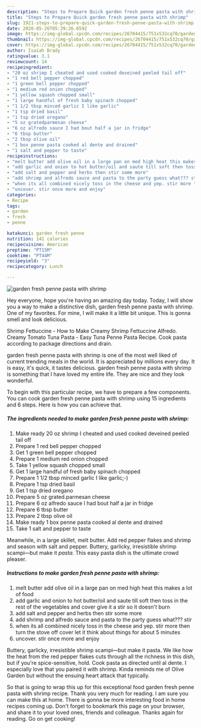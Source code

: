 ```yaml
---
description: "Steps to Prepare Quick garden fresh penne pasta with shrimp"
title: "Steps to Prepare Quick garden fresh penne pasta with shrimp"
slug: 1921-steps-to-prepare-quick-garden-fresh-penne-pasta-with-shrimp
date: 2020-05-26T05:39:26.659Z
image: https://img-global.cpcdn.com/recipes/26704415/751x532cq70/garden-fresh-penne-pasta-with-shrimp-recipe-main-photo.jpg
thumbnail: https://img-global.cpcdn.com/recipes/26704415/751x532cq70/garden-fresh-penne-pasta-with-shrimp-recipe-main-photo.jpg
cover: https://img-global.cpcdn.com/recipes/26704415/751x532cq70/garden-fresh-penne-pasta-with-shrimp-recipe-main-photo.jpg
author: Isaiah Brady
ratingvalue: 3.1
reviewcount: 14
recipeingredient:
- "20 oz shrimp I cheated and used cooked deveined peeled tail off"
- "1 red bell pepper chopped"
- "1 green bell pepper chopped"
- "1 medium red onion chopped"
- "1 yellow squash chopped small"
- "1 large handful of fresh baby spinach chopped"
- "1 1/2 tbsp minced garlic I like garlic"
- "1 tsp dried basil"
- "1 tsp dried oregano"
- "5 oz gratedparmesan cheese"
- "6 oz alfredo sauce I had bout half a jar in fridge"
- "6 tbsp butter"
- "2 tbsp olive oil"
- "1 box penne pasta cooked al dente and drained"
- "1 salt and pepper to taste"
recipeinstructions:
- "melt butter add olive oil in a large pan on med high heat this makes a lot of food"
- "add garlic and onion to hot butter/oil and saute till soft then toss in the rest of the vegetables and cover give it a stir so it doesn&#39;t burn"
- "add salt and pepper and herbs then stir some more"
- "add shrimp and alfredo sauce and pasta to the party guess what??? stir"
- "when its all combined nicely toss in the cheese and yep. stir more then turn the stove off cover let it think about things for about 5 minutes"
- "uncover. stir once more and enjoy"
categories:
- Recipe
tags:
- garden
- fresh
- penne

katakunci: garden fresh penne 
nutrition: 141 calories
recipecuisine: American
preptime: "PT15M"
cooktime: "PT44M"
recipeyield: "3"
recipecategory: Lunch

---
```



![garden fresh penne pasta with shrimp](https://img-global.cpcdn.com/recipes/26704415/751x532cq70/garden-fresh-penne-pasta-with-shrimp-recipe-main-photo.jpg)

Hey everyone, hope you're having an amazing day today. Today, I will show you a way to make a distinctive dish, garden fresh penne pasta with shrimp. One of my favorites. For mine, I will make it a little bit unique. This is gonna smell and look delicious.

Shrimp Fettuccine - How to Make Creamy Shrimp Fettuccine Alfredo. Creamy Tomato Tuna Pasta - Easy Tuna Penne Pasta Recipe. Cook pasta according to package directions and drain.

garden fresh penne pasta with shrimp is one of the most well liked of current trending meals in the world. It is appreciated by millions every day. It is easy, it's quick, it tastes delicious. garden fresh penne pasta with shrimp is something that I have loved my entire life. They are nice and they look wonderful.


To begin with this particular recipe, we have to prepare a few components. You can cook garden fresh penne pasta with shrimp using 15 ingredients and 6 steps. Here is how you can achieve that.

<!--inarticleads1-->

##### The ingredients needed to make garden fresh penne pasta with shrimp:

1. Make ready 20 oz shrimp I cheated and used cooked deveined peeled tail off
1. Prepare 1 red bell pepper chopped
1. Get 1 green bell pepper chopped
1. Prepare 1 medium red onion chopped
1. Take 1 yellow squash chopped small
1. Get 1 large handful of fresh baby spinach chopped
1. Prepare 1 1/2 tbsp minced garlic I like garlic;-)
1. Prepare 1 tsp dried basil
1. Get 1 tsp dried oregano
1. Prepare 5 oz grated.parmesan cheese
1. Prepare 6 oz alfredo sauce I had bout half a jar in fridge
1. Prepare 6 tbsp butter
1. Prepare 2 tbsp olive oil
1. Make ready 1 box penne pasta cooked al dente and drained
1. Take 1 salt and pepper to taste


Meanwhile, in a large skillet, melt butter. Add red pepper flakes and shrimp and season with salt and pepper. Buttery, garlicky, irresistible shrimp scampi—but make it *pasta*. This easy pasta dish is the ultimate crowd pleaser. 

<!--inarticleads2-->

##### Instructions to make garden fresh penne pasta with shrimp:

1. melt butter add olive oil in a large pan on med high heat this makes a lot of food
1. add garlic and onion to hot butter/oil and saute till soft then toss in the rest of the vegetables and cover give it a stir so it doesn&#39;t burn
1. add salt and pepper and herbs then stir some more
1. add shrimp and alfredo sauce and pasta to the party guess what??? stir
1. when its all combined nicely toss in the cheese and yep. stir more then turn the stove off cover let it think about things for about 5 minutes
1. uncover. stir once more and enjoy


Buttery, garlicky, irresistible shrimp scampi—but make it pasta. We like how the heat from the red pepper flakes cuts through all the richness in this dish, but if you&#39;re spice-sensitive, hold. Cook pasta as directed until al dente. I especially love that you paired it with shrimp. Kinda reminds me of Olive Garden but without the ensuing heart attack that typically. 

So that is going to wrap this up for this exceptional food garden fresh penne pasta with shrimp recipe. Thank you very much for reading. I am sure you can make this at home. There is gonna be more interesting food in home recipes coming up. Don't forget to bookmark this page on your browser, and share it to your loved ones, friends and colleague. Thanks again for reading. Go on get cooking!
